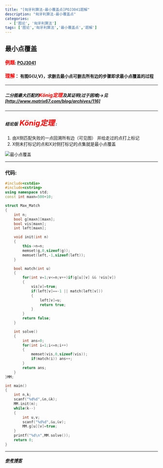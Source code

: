 ```yaml
---
title: "[匈牙利算法-最小覆盖点]POJ3041题解"
description: "匈牙利算法-最小覆盖点"
categories: 
  - ['图论', '匈牙利算法']
tags: ['图论','匈牙利算法','最小覆盖点','题解']
---
```

## 最小点覆盖
#### <font color=red size=3>例题</font>: [POJ3041](http://poj.org/problem?id=3041)
#### <font color=red size=3>理解</font>： 有图G{U,V}，求删去最小点可删去所有边的步骤即求最小点覆盖的过程

------

##### 二分图最大匹配的<font color=red size=3>König定理</font>及其证明(过于困难)->见[http://www.matrix67.com/blog/archives/116]

------

##### 结论版<font color=red size=5> König定理</font> :

1. 由X侧匹配失败的一点回溯所有边（可见图） 并给走过的点打上标记
2. X侧未打标记的点和X对侧打标记的点集就是最小点覆盖

<img src= "/img/post/post1/post1-img1.jpg" alt = "最小点覆盖"/>

------


### **代码:**
```cpp
#include<cstdio>
#include<cstring>
using namespace std;
const int maxn=500+10;

struct Max_Match
{
    int n;
    bool g[maxn][maxn];
    bool vis[maxn];
    int left[maxn];

    void init(int n)
    {
        this->n=n;
        memset(g,0,sizeof(g));
        memset(left,-1,sizeof(left));
    }

    bool match(int u)
    {
        for(int v=1;v<=n;v++)if(g[u][v] && !vis[v])
        {
            vis[v]=true;
            if(left[v]==-1 || match(left[v]))
            {
                left[v]=u;
                return true;
            }
        }
        return false;
    }

    int solve()
    {
        int ans=0;
        for(int i=1;i<=n;i++)
        {
            memset(vis,0,sizeof(vis));
            if(match(i)) ans++;
        }
        return ans;
    }
}MM;

int main()
{
    int n,k;
    scanf("%d%d",&n,&k);
    MM.init(n);
    while(k--)
    {
        int u,v;
        scanf("%d%d",&u,&v);
        MM.g[u][v]=true;
    }
    printf("%d\n",MM.solve());
    return 0;
}
```

------

##### [参考博客](https://zhuanlan.zhihu.com/p/96229700)
